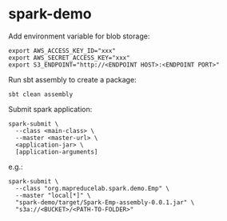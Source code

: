 # spark-demo

Add environment variable for blob storage:

```
export AWS_ACCESS_KEY_ID="xxx"
export AWS_SECRET_ACCESS_KEY="xxx"
export S3_ENDPOINT="http://<ENDPOINT HOST>:<ENDPOINT PORT>"
``` 

Run sbt assembly to create a package:

`sbt clean assembly`


Submit spark application:

```
spark-submit \
  --class <main-class> \
  --master <master-url> \
  <application-jar> \
  [application-arguments]
```

e.g.:

```
spark-submit \
  --class "org.mapreducelab.spark.demo.Emp" \
  --master "local[*]" \
  "spark-demo/target/Spark-Emp-assembly-0.0.1.jar" \
  "s3a://<BUCKET>/<PATH-TO-FOLDER>"
```
